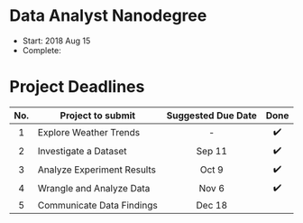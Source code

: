 # Data Analyst Nanodegree
- Start: 2018 Aug 15
- Complete: 

# Project Deadlines
| No.  | Project to submit            | Suggested Due Date | Done              |
| :---: | --------------------------- |:------------------:|:-----------------:|
| 1     |  Explore Weather Trends     | -                  |:heavy_check_mark: |
| 2     |  Investigate a Dataset      | Sep 11             |:heavy_check_mark: |
| 3     |  Analyze Experiment Results | Oct 9              |:heavy_check_mark: |
| 4     |  Wrangle and Analyze Data   | Nov 6              |:heavy_check_mark: |
| 5     |  Communicate Data Findings  | Dec 18             |                   |
